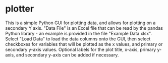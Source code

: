 # plotter
This is a simple Python GUI for plotting data, and allows for plotting on a secondary Y axis. "Data File" is an Excel file that can be read by the pandas Python library - an example is provided in the file "Example Data.xlsx". Select "Load Data" to load the data columns onto the GUI, then select checkboxes for variables that will be plotted as the x values, and primary or secondary y-axis values. Optional labels for the plot title, x-axis, primary y-axis, and secondary y-axis can be added if necessary.
